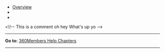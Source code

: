 -   [Overview](overview:%20Details)
-   <Reports>
-   <Trends>

\<\\!-- This is a comment oh hey What's up yo --\>

* * * * *

**Go to:** [360Members Help Chapters](Main%20Page)

* * * * *
